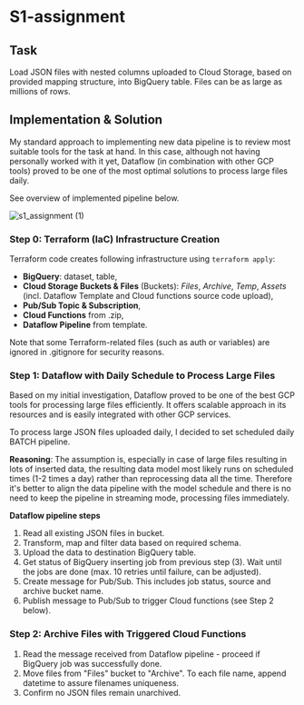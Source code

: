 # S1-assignment

## Task 
Load JSON files with nested columns uploaded to Cloud Storage, based on provided mapping structure, into BigQuery table. Files can be as large as millions of rows.

## Implementation & Solution

My standard approach to implementing new data pipeline is to review most suitable tools for the task at hand. In this case, although not having personally worked with it yet, Dataflow (in combination with other GCP tools) proved to be one of the most optimal solutions to process large files daily.

See overview of implemented pipeline below.

![s1_assignment (1)](https://github.com/user-attachments/assets/4e20b720-4519-40d4-aed3-dc4d9beb049e)

### Step 0: Terraform (IaC) Infrastructure Creation

Terraform code creates following infrastructure using ```terraform apply```:
* **BigQuery**: dataset, table,
* **Cloud Storage Buckets & Files** (Buckets): _Files_, _Archive_, _Temp_, _Assets_ (incl. Dataflow Template and Cloud functions source code upload),
* **Pub/Sub Topic & Subscription**,
* **Cloud Functions** from .zip,
* **Dataflow Pipeline** from template.

Note that some Terraform-related files (such as auth or variables) are ignored in .gitignore for security reasons.

### Step 1: Dataflow with Daily Schedule to Process Large Files

Based on my initial investigation, Dataflow proved to be one of the best GCP tools for processing large files efficiently. It offers scalable approach in its resources and is easily integrated with other GCP services.

To process large JSON files uploaded daily, I decided to set scheduled daily BATCH pipeline.

**Reasoning**: The assumption is, especially in case of large files resulting in lots of inserted data, the resulting data model most likely runs on scheduled times (1-2 times a day) rather than reprocessing data all the time. Therefore it's better to align the data pipeline with the model schedule and there is no need to keep the pipeline in streaming mode, processing files immediately.

**Dataflow pipeline steps**

1. Read all existing JSON files in bucket.
2. Transform, map and filter data based on required schema.
3. Upload the data to destination BigQuery table.
4. Get status of BigQuery inserting job from previous step (3). Wait until the jobs are done (max. 10 retries until failure, can be adjusted).
5. Create message for Pub/Sub. This includes job status, source and archive bucket name.
6. Publish message to Pub/Sub to trigger Cloud functions (see Step 2 below).

### Step 2: Archive Files with Triggered Cloud Functions
1. Read the message received from Dataflow pipeline - proceed if BigQuery job was successfully done.
3. Move files from "Files" bucket to "Archive". To each file name, append datetime to assure filenames uniqueness.
4. Confirm no JSON files remain unarchived.
   
